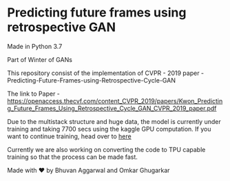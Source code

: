 # Predicting future frames using retrospective GAN

Made in Python 3.7

Part of Winter of GANs

This repository consist of the implementation of CVPR - 2019 paper - Predicting-Future-Frames-using-Retrospective-Cycle-GAN

The link to Paper - https://openaccess.thecvf.com/content_CVPR_2019/papers/Kwon_Predicting_Future_Frames_Using_Retrospective_Cycle_GAN_CVPR_2019_paper.pdf

Due to the multistack structure and huge data, the model is currently under training and taking 7700 secs using the kaggle GPU computation.
If you want to continue training, head over to <a href="https://drive.google.com/drive/folders/17X1LEpAfbxSTK2wfmnG9wYGcaO6oGy6H?usp=sharing">here</a>

Currently we are also working on converting the code to TPU capable training so that the process can be made fast.

Made with ❤ by Bhuvan Aggarwal and Omkar Ghugarkar
